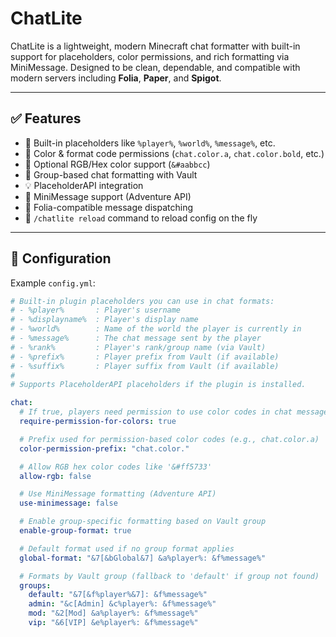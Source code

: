 # ChatLite

ChatLite is a lightweight, modern Minecraft chat formatter with built-in support for placeholders, color permissions, and rich formatting via MiniMessage. Designed to be clean, dependable, and compatible with modern servers including **Folia**, **Paper**, and **Spigot**.

---

## ✅ Features

- 🧩 Built-in placeholders like `%player%`, `%world%`, `%message%`, etc.
- 🎨 Color & format code permissions (`chat.color.a`, `chat.color.bold`, etc.)
- 🌈 Optional RGB/Hex color support (`&#aabbcc`)
- 💬 Group-based chat formatting with Vault
- 💡 PlaceholderAPI integration
- 📝 MiniMessage support (Adventure API)
- 🚀 Folia-compatible message dispatching
- 🔄 `/chatlite reload` command to reload config on the fly

---

## 🔧 Configuration

Example `config.yml`:

```yaml
# Built-in plugin placeholders you can use in chat formats:
# - %player%       : Player's username
# - %displayname%  : Player's display name
# - %world%        : Name of the world the player is currently in
# - %message%      : The chat message sent by the player
# - %rank%         : Player's rank/group name (via Vault)
# - %prefix%       : Player prefix from Vault (if available)
# - %suffix%       : Player suffix from Vault (if available)
#
# Supports PlaceholderAPI placeholders if the plugin is installed.

chat:
  # If true, players need permission to use color codes in chat messages.
  require-permission-for-colors: true

  # Prefix used for permission-based color codes (e.g., chat.color.a)
  color-permission-prefix: "chat.color."

  # Allow RGB hex color codes like '&#ff5733'
  allow-rgb: false

  # Use MiniMessage formatting (Adventure API)
  use-minimessage: false

  # Enable group-specific formatting based on Vault group
  enable-group-format: true

  # Default format used if no group format applies
  global-format: "&7[&bGlobal&7] &a%player%: &f%message%"

  # Formats by Vault group (fallback to 'default' if group not found)
  groups:
    default: "&7[&f%player%&7]: &f%message%"
    admin: "&c[Admin] &c%player%: &f%message%"
    mod: "&2[Mod] &a%player%: &f%message%"
    vip: "&6[VIP] &e%player%: &f%message%"
